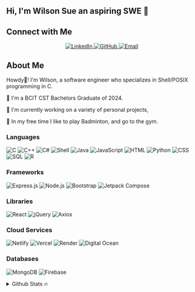 ## Hi, I'm Wilson Sue an aspiring SWE 👋

<!-- SOCIALS -->
## Connect with Me
<!-- Align Center -->
<p align="center">
    <!-- LinkedIn -->
    <a href="https://www.linkedin.com/in/wilson-sue-b06131195/" target="_blank">
        <img src="https://img.shields.io/badge/LinkedIn-0077B5?style=for-the-badge&logo=linkedin&logoColor=white" alt="LinkedIn">
    </a>
    <!-- GitHub -->
    <a href="https://www.github.com/WilsonSue">
        <img src="https://img.shields.io/badge/GitHub-181717?style=for-the-badge&logo=github&logoColor=white" alt="GitHub">
    </a>
    <!-- Email -->
    <a href="mailto:wilsonsue0625@gmail.com">
        <img src="https://img.shields.io/badge/Email-D14836?style=for-the-badge&logo=gmail&logoColor=white" alt="Email">
    </a>
</p>

<!-- ABOUT ME -->
## About Me

Howdy👋! I'm Wilson, a software engineer who specializes in Shell/POSIX programming in C. 

📖 I'm a BCIT CST Bachelors Graduate of 2024.

🔭 I'm currently working on a variety of personal projects, 

🌱 In my free time I like to play Badminton, and go to the gym.

### Languages

![C](https://img.shields.io/badge/-C-00599C?style=flat-square&logo=c&logoColor=white)
![C++](https://img.shields.io/badge/-C++-00599C?style=flat-square&logo=c%2B%2B&logoColor=white)
![C#](https://img.shields.io/badge/-C%23-239120?style=flat-square&logo=c-sharp&logoColor=white)
![Shell](https://img.shields.io/badge/-Shell_Script-4EAA25?style=flat-square&logo=gnu-bash&logoColor=white)
![Java](https://img.shields.io/badge/-Java-007396?style=flat-square&logo=java&logoColor=white)
![JavaScript](https://img.shields.io/badge/-JavaScript-F7DF1E?style=flat-square&logo=javascript&logoColor=black)
![HTML](https://img.shields.io/badge/-HTML5-E34F26?style=flat-square&logo=html5&logoColor=white)
![Python](https://img.shields.io/badge/-Python-3776AB?style=flat-square&logo=python&logoColor=white)
![CSS](https://img.shields.io/badge/-CSS3-1572B6?style=flat-square&logo=css3&logoColor=white)
![SQL](https://img.shields.io/badge/-SQL-4479A1?style=flat-square&logo=mysql&logoColor=white)
![R](https://img.shields.io/badge/-R-276DC3?style=flat-square&logo=r&logoColor=white)

### Frameworks

![Express.js](https://img.shields.io/badge/-Express.js-000000?style=flat-square&logo=express&logoColor=white)
![Node.js](https://img.shields.io/badge/-Node.js-339933?style=flat-square&logo=node-dot-js&logoColor=white)
![Bootstrap](https://img.shields.io/badge/-Bootstrap-563D7C?style=flat-square&logo=bootstrap&logoColor=white)
![Jetpack Compose](https://img.shields.io/badge/-Jetpack%20Compose-4285F4?style=flat-square&logo=android&logoColor=white)

### Libraries

![React](https://img.shields.io/badge/-React-61DAFB?style=flat-square&logo=react&logoColor=black)
![jQuery](https://img.shields.io/badge/-jQuery-0769AD?style=flat-square&logo=jquery&logoColor=white)
![Axios](https://img.shields.io/badge/-Axios-5A29E4?style=flat-square&logo=axios&logoColor=white)

### Cloud Services
![Netlify](https://img.shields.io/badge/-Netlify-00C7B7?style=flat-square&logo=netlify&logoColor=white)
![Vercel](https://img.shields.io/badge/-Vercel-000000?style=flat-square&logo=vercel&logoColor=white)
![Render](https://img.shields.io/badge/-Render-46E3B7?style=flat-square&logo=render&logoColor=white)
![Digital Ocean](https://img.shields.io/badge/-Digital%20Ocean-0080FF?style=flat-square&logo=digitalocean&logoColor=white)

### Databases

![MongoDB](https://img.shields.io/badge/-MongoDB-47A248?style=flat-square&logo=mongodb&logoColor=white)
![Firebase](https://img.shields.io/badge/-Firebase-FFCA28?style=flat-square&logo=firebase&logoColor=black)

<details>
    <summary>Github Stats 🔥</summary>
    <img align="left" alt="Wilson's Github Stats" src="github-readme-stats-puce-six-75.vercel.app/api?username=WilsonSue&show_icons=true&hide_border=true" />    
</details>
